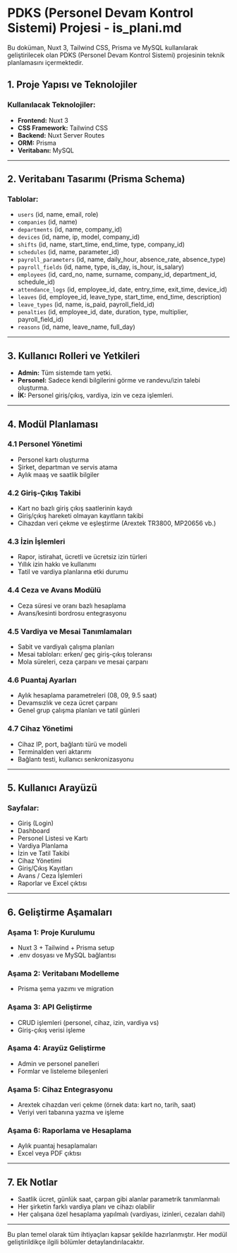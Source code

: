 
# PDKS (Personel Devam Kontrol Sistemi) Projesi - is_plani.md

Bu doküman, Nuxt 3, Tailwind CSS, Prisma ve MySQL kullanılarak geliştirilecek olan PDKS (Personel Devam Kontrol Sistemi) projesinin teknik planlamasını içermektedir.

## 1. Proje Yapısı ve Teknolojiler

### Kullanılacak Teknolojiler:
- **Frontend:** Nuxt 3
- **CSS Framework:** Tailwind CSS
- **Backend:** Nuxt Server Routes
- **ORM:** Prisma
- **Veritabanı:** MySQL

---

## 2. Veritabanı Tasarımı (Prisma Schema)

### Tablolar:
- `users` (id, name, email, role)
- `companies` (id, name)
- `departments` (id, name, company_id)
- `devices` (id, name, ip, model, company_id)
- `shifts` (id, name, start_time, end_time, type, company_id)
- `schedules` (id, name, parameter_id)
- `payroll_parameters` (id, name, daily_hour, absence_rate, absence_type)
- `payroll_fields` (id, name, type, is_day, is_hour, is_salary)
- `employees` (id, card_no, name, surname, company_id, department_id, schedule_id)
- `attendance_logs` (id, employee_id, date, entry_time, exit_time, device_id)
- `leaves` (id, employee_id, leave_type, start_time, end_time, description)
- `leave_types` (id, name, is_paid, payroll_field_id)
- `penalties` (id, employee_id, date, duration, type, multiplier, payroll_field_id)
- `reasons` (id, name, leave_name, full_day)

---

## 3. Kullanıcı Rolleri ve Yetkileri
- **Admin:** Tüm sistemde tam yetki.
- **Personel:** Sadece kendi bilgilerini görme ve randevu/izin talebi oluşturma.
- **İK:** Personel giriş/çıkış, vardiya, izin ve ceza işlemleri.

---

## 4. Modül Planlaması

### 4.1 Personel Yönetimi
- Personel kartı oluşturma
- Şirket, departman ve servis atama
- Aylık maaş ve saatlik bilgiler

### 4.2 Giriş-Çıkış Takibi
- Kart no bazlı giriş çıkış saatlerinin kaydı
- Giriş/çıkış hareketi olmayan kayıtların takibi
- Cihazdan veri çekme ve eşleştirme (Arextek TR3800, MP20656 vb.)

### 4.3 İzin İşlemleri
- Rapor, istirahat, ücretli ve ücretsiz izin türleri
- Yıllık izin hakkı ve kullanımı
- Tatil ve vardiya planlarına etki durumu

### 4.4 Ceza ve Avans Modülü
- Ceza süresi ve oranı bazlı hesaplama
- Avans/kesinti bordrosu entegrasyonu

### 4.5 Vardiya ve Mesai Tanımlamaları
- Sabit ve vardiyalı çalışma planları
- Mesai tabloları: erken/ geç giriş-çıkış toleransı
- Mola süreleri, ceza çarpanı ve mesai çarpanı

### 4.6 Puantaj Ayarları
- Aylık hesaplama parametreleri (08, 09, 9.5 saat)
- Devamsızlık ve ceza ücret çarpanı
- Genel grup çalışma planları ve tatil günleri

### 4.7 Cihaz Yönetimi
- Cihaz IP, port, bağlantı türü ve modeli
- Terminalden veri aktarımı
- Bağlantı testi, kullanıcı senkronizasyonu

---

## 5. Kullanıcı Arayüzü

### Sayfalar:
- Giriş (Login)
- Dashboard
- Personel Listesi ve Kartı
- Vardiya Planlama
- İzin ve Tatil Takibi
- Cihaz Yönetimi
- Giriş/Çıkış Kayıtları
- Avans / Ceza İşlemleri
- Raporlar ve Excel çıktısı

---

## 6. Geliştirme Aşamaları

### Aşama 1: Proje Kurulumu
- Nuxt 3 + Tailwind + Prisma setup
- .env dosyası ve MySQL bağlantısı

### Aşama 2: Veritabanı Modelleme
- Prisma şema yazımı ve migration

### Aşama 3: API Geliştirme
- CRUD işlemleri (personel, cihaz, izin, vardiya vs)
- Giriş-çıkış verisi işleme

### Aşama 4: Arayüz Geliştirme
- Admin ve personel panelleri
- Formlar ve listeleme bileşenleri

### Aşama 5: Cihaz Entegrasyonu
- Arextek cihazdan veri çekme (örnek data: kart no, tarih, saat)
- Veriyi veri tabanına yazma ve işleme

### Aşama 6: Raporlama ve Hesaplama
- Aylık puantaj hesaplamaları
- Excel veya PDF çıktısı

---

## 7. Ek Notlar
- Saatlik ücret, günlük saat, çarpan gibi alanlar parametrik tanımlanmalı
- Her şirketin farklı vardiya planı ve cihazı olabilir
- Her çalışana özel hesaplama yapılmalı (vardiyası, izinleri, cezaları dahil)

---

Bu plan temel olarak tüm ihtiyaçları kapsar şekilde hazırlanmıştır. Her modül geliştirildikçe ilgili bölümler detaylandırılacaktır.
